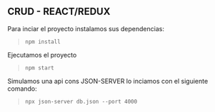 ## CRUD - REACT/REDUX

Para inciar el proyecto instalamos sus dependencias:

> `npm install`

Ejecutamos el proyecto

> `npm start`

Simulamos una api cons JSON-SERVER lo inciamos con el siguiente comando:

> `npx json-server db.json --port 4000`


